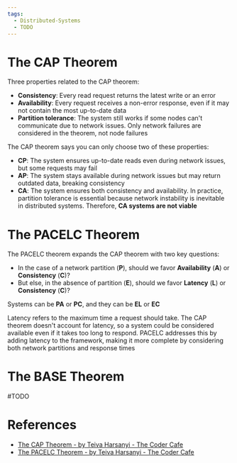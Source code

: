 ```yaml
---
tags:
  - Distributed-Systems
  - TODO
---
```


# The CAP Theorem

Three properties related to the CAP theorem:

- **Consistency**: Every read request returns the latest write or an error
- **Availability**: Every request receives a non-error response, even if it may not contain the most up-to-date data
- **Partition tolerance**: The system still works if some nodes can't communicate due to network issues. Only network failures are considered in the theorem, not node failures

The CAP theorem says you can only choose two of these properties:

- **CP**: The system ensures up-to-date reads even during network issues, but some requests may fail
- **AP**: The system stays available during network issues but may return outdated data, breaking consistency
- **CA**: The system ensures both consistency and availability. In practice, partition tolerance is essential because network instability is inevitable in distributed systems. Therefore, **CA systems are not viable**

# The PACELC Theorem

The PACELC theorem expands the CAP theorem with two key questions:

- In the case of a network partition (**P**), should we favor **Availability** (**A**) or **Consistency** (**C**)?
- But else, in the absence of partition (**E**), should we favor **Latency** (**L**) or **Consistency** (**C**)?

Systems can be **PA** or **PC**, and they can be **EL** or **EC**

Latency refers to the maximum time a request should take. The CAP theorem doesn't account for latency, so a system could be considered available even if it takes too long to respond. PACELC addresses this by adding latency to the framework, making it more complete by considering both network partitions and response times

# The BASE Theorem

#TODO

# References

- [The CAP Theorem - by Teiva Harsanyi - The Coder Cafe](https://www.thecoder.cafe/p/cap)
- [The PACELC Theorem - by Teiva Harsanyi - The Coder Cafe](https://www.thecoder.cafe/p/pacelc)
